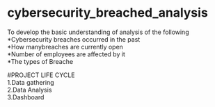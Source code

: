 # cybersecurity_breached_analysis

To develop the basic understanding of analysis of the following <br />
*Cybersecurity breaches occurred in the past <br />
*How manybreaches are currently open <br />
*Number of employees are affected by it <br />
*The types of Breache <br />

#PROJECT LIFE CYCLE <br />
1.Data gathering <br />
2.Data Analysis <br />
3.Dashboard 
